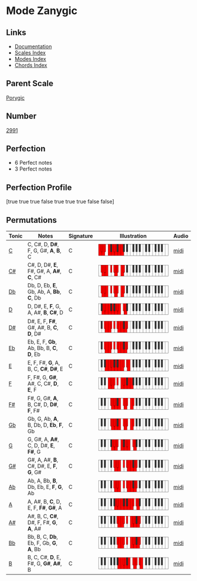 # Mode Zanygic

## Links

- [Documentation](index.md)
- [Scales Index](Scales.md)
- [Modes Index](Modes.md)
- [Chords Index](Chords.md)

## Parent Scale

[Porygic](ScalePorygic.md)

## Number

[2991](https://ianring.com/musictheory/scales/2991)

## Perfection

- 6 Perfect notes
- 3 Perfect notes

## Perfection Profile

[true true true false true true true false false]

## Permutations

| Tonic | Notes | Signature | Illustration | Audio |
|-------|-------|-----------|--------------|-------|
| [C](ModeCNaturalZanygic.md) | C, C#, D, **D#**, F, G, G#, **A**, **B**, C | C | ![CNaturalZanygic](ModeCNaturalZanygic.png) | [midi](https://github.com/edipermadi/music/blob/main/docs/ModeCNaturalZanygic.mid?raw=true) |
| [C#](ModeCSharpZanygic.md) | C#, D, D#, **E**, F#, G#, A, **A#**, **C**, C# | C | ![CSharpZanygic](ModeCSharpZanygic.png) | [midi](https://github.com/edipermadi/music/blob/main/docs/ModeCSharpZanygic.mid?raw=true) |
| [Db](ModeDFlatZanygic.md) | Db, D, Eb, **E**, Gb, Ab, A, **Bb**, **C**, Db | C | ![DFlatZanygic](ModeDFlatZanygic.png) | [midi](https://github.com/edipermadi/music/blob/main/docs/ModeDFlatZanygic.mid?raw=true) |
| [D](ModeDNaturalZanygic.md) | D, D#, E, **F**, G, A, A#, **B**, **C#**, D | C | ![DNaturalZanygic](ModeDNaturalZanygic.png) | [midi](https://github.com/edipermadi/music/blob/main/docs/ModeDNaturalZanygic.mid?raw=true) |
| [D#](ModeDSharpZanygic.md) | D#, E, F, **F#**, G#, A#, B, **C**, **D**, D# | C | ![DSharpZanygic](ModeDSharpZanygic.png) | [midi](https://github.com/edipermadi/music/blob/main/docs/ModeDSharpZanygic.mid?raw=true) |
| [Eb](ModeEFlatZanygic.md) | Eb, E, F, **Gb**, Ab, Bb, B, **C**, **D**, Eb | C | ![EFlatZanygic](ModeEFlatZanygic.png) | [midi](https://github.com/edipermadi/music/blob/main/docs/ModeEFlatZanygic.mid?raw=true) |
| [E](ModeENaturalZanygic.md) | E, F, F#, **G**, A, B, C, **C#**, **D#**, E | C | ![ENaturalZanygic](ModeENaturalZanygic.png) | [midi](https://github.com/edipermadi/music/blob/main/docs/ModeENaturalZanygic.mid?raw=true) |
| [F](ModeFNaturalZanygic.md) | F, F#, G, **G#**, A#, C, C#, **D**, **E**, F | C | ![FNaturalZanygic](ModeFNaturalZanygic.png) | [midi](https://github.com/edipermadi/music/blob/main/docs/ModeFNaturalZanygic.mid?raw=true) |
| [F#](ModeFSharpZanygic.md) | F#, G, G#, **A**, B, C#, D, **D#**, **F**, F# | C | ![FSharpZanygic](ModeFSharpZanygic.png) | [midi](https://github.com/edipermadi/music/blob/main/docs/ModeFSharpZanygic.mid?raw=true) |
| [Gb](ModeGFlatZanygic.md) | Gb, G, Ab, **A**, B, Db, D, **Eb**, **F**, Gb | C | ![GFlatZanygic](ModeGFlatZanygic.png) | [midi](https://github.com/edipermadi/music/blob/main/docs/ModeGFlatZanygic.mid?raw=true) |
| [G](ModeGNaturalZanygic.md) | G, G#, A, **A#**, C, D, D#, **E**, **F#**, G | C | ![GNaturalZanygic](ModeGNaturalZanygic.png) | [midi](https://github.com/edipermadi/music/blob/main/docs/ModeGNaturalZanygic.mid?raw=true) |
| [G#](ModeGSharpZanygic.md) | G#, A, A#, **B**, C#, D#, E, **F**, **G**, G# | C | ![GSharpZanygic](ModeGSharpZanygic.png) | [midi](https://github.com/edipermadi/music/blob/main/docs/ModeGSharpZanygic.mid?raw=true) |
| [Ab](ModeAFlatZanygic.md) | Ab, A, Bb, **B**, Db, Eb, E, **F**, **G**, Ab | C | ![AFlatZanygic](ModeAFlatZanygic.png) | [midi](https://github.com/edipermadi/music/blob/main/docs/ModeAFlatZanygic.mid?raw=true) |
| [A](ModeANaturalZanygic.md) | A, A#, B, **C**, D, E, F, **F#**, **G#**, A | C | ![ANaturalZanygic](ModeANaturalZanygic.png) | [midi](https://github.com/edipermadi/music/blob/main/docs/ModeANaturalZanygic.mid?raw=true) |
| [A#](ModeASharpZanygic.md) | A#, B, C, **C#**, D#, F, F#, **G**, **A**, A# | C | ![ASharpZanygic](ModeASharpZanygic.png) | [midi](https://github.com/edipermadi/music/blob/main/docs/ModeASharpZanygic.mid?raw=true) |
| [Bb](ModeBFlatZanygic.md) | Bb, B, C, **Db**, Eb, F, Gb, **G**, **A**, Bb | C | ![BFlatZanygic](ModeBFlatZanygic.png) | [midi](https://github.com/edipermadi/music/blob/main/docs/ModeBFlatZanygic.mid?raw=true) |
| [B](ModeBNaturalZanygic.md) | B, C, C#, **D**, E, F#, G, **G#**, **A#**, B | C | ![BNaturalZanygic](ModeBNaturalZanygic.png) | [midi](https://github.com/edipermadi/music/blob/main/docs/ModeBNaturalZanygic.mid?raw=true) |
